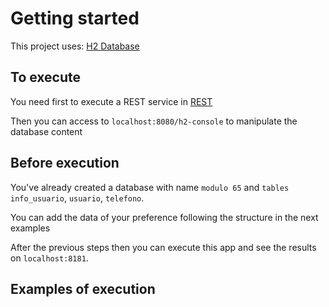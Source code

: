 # Getting started

This project uses: [H2 Database](https://www.h2database.com/html/main.html) 

## To execute

You need first to execute a REST service in [REST](https://github.com/HJELuis/rest-service)

Then you can access to `localhost:8080/h2-console` to manipulate the database content

## Before execution

You've already created a database with name `modulo 65` and `tables info_usuario`, `usuario`, `telefono`.

You can add the data of your preference following the structure in the next examples

After the previous steps then you can execute this app and see the results on `localhost:8181`.

## Examples of execution



